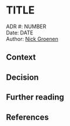 # TITLE

ADR #: NUMBER \
Date: DATE \
Author: [Nick Groenen](https://github.com/zoni/)

## Context

## Decision



<!-- Optional sections for further information. Delete when unused -->

## Further reading

## References


